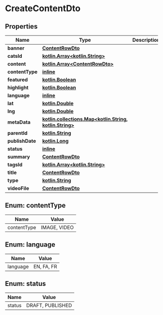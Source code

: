 # CreateContentDto

## Properties
Name | Type | Description | Notes
------------ | ------------- | ------------- | -------------
**banner** | [**ContentRowDto**](ContentRowDto.md) |  | 
**catsId** | [**kotlin.Array&lt;kotlin.String&gt;**](.md) |  |  [optional]
**content** | [**kotlin.Array&lt;ContentRowDto&gt;**](ContentRowDto.md) |  |  [optional]
**contentType** | [**inline**](#ContentTypeEnum) |  |  [optional]
**featured** | [**kotlin.Boolean**](.md) |  |  [optional]
**highlight** | [**kotlin.Boolean**](.md) |  |  [optional]
**language** | [**inline**](#LanguageEnum) |  | 
**lat** | [**kotlin.Double**](.md) |  |  [optional]
**lng** | [**kotlin.Double**](.md) |  |  [optional]
**metaData** | [**kotlin.collections.Map&lt;kotlin.String, kotlin.String&gt;**](.md) |  |  [optional]
**parentId** | [**kotlin.String**](.md) |  |  [optional]
**publishDate** | [**kotlin.Long**](.md) |  | 
**status** | [**inline**](#StatusEnum) |  | 
**summary** | [**ContentRowDto**](ContentRowDto.md) |  | 
**tagsId** | [**kotlin.Array&lt;kotlin.String&gt;**](.md) |  |  [optional]
**title** | [**ContentRowDto**](ContentRowDto.md) |  | 
**type** | [**kotlin.String**](.md) |  | 
**videoFile** | [**ContentRowDto**](ContentRowDto.md) |  |  [optional]

<a name="ContentTypeEnum"></a>
## Enum: contentType
Name | Value
---- | -----
contentType | IMAGE, VIDEO

<a name="LanguageEnum"></a>
## Enum: language
Name | Value
---- | -----
language | EN, FA, FR

<a name="StatusEnum"></a>
## Enum: status
Name | Value
---- | -----
status | DRAFT, PUBLISHED
